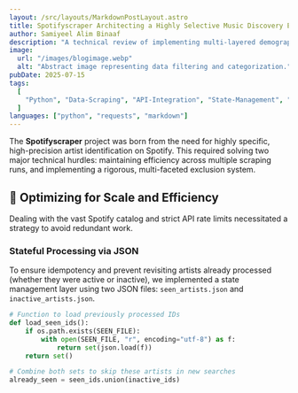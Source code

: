 ```yaml
---
layout: /src/layouts/MarkdownPostLayout.astro
title: Spotifyscraper Architecting a Highly Selective Music Discovery Engine
author: Samiyeel Alim Binaaf
description: "A technical review of implementing multi-layered demographic exclusion filters and state management for scalable music artist discovery using the Spotify API in Python."
image:
  url: "/images/blogimage.webp"
  alt: "Abstract image representing data filtering and categorization."
pubDate: 2025-07-15
tags:
  [
    "Python", "Data-Scraping", "API-Integration", "State-Management", "Data-Filtering"
  ]
languages: ["python", "requests", "markdown"]
---
```


The **Spotifyscraper** project was born from the need for highly specific, high-precision artist identification on Spotify. This required solving two major technical hurdles: maintaining efficiency across multiple scraping runs, and implementing a rigorous, multi-faceted exclusion system.

## 💾 Optimizing for Scale and Efficiency

Dealing with the vast Spotify catalog and strict API rate limits necessitated a strategy to avoid redundant work.

### Stateful Processing via JSON

To ensure idempotency and prevent revisiting artists already processed (whether they were active or inactive), we implemented a state management layer using two JSON files: `seen_artists.json` and `inactive_artists.json`.

```python
# Function to load previously processed IDs
def load_seen_ids():
    if os.path.exists(SEEN_FILE):
        with open(SEEN_FILE, "r", encoding="utf-8") as f:
            return set(json.load(f))
    return set()

# Combine both sets to skip these artists in new searches
already_seen = seen_ids.union(inactive_ids)